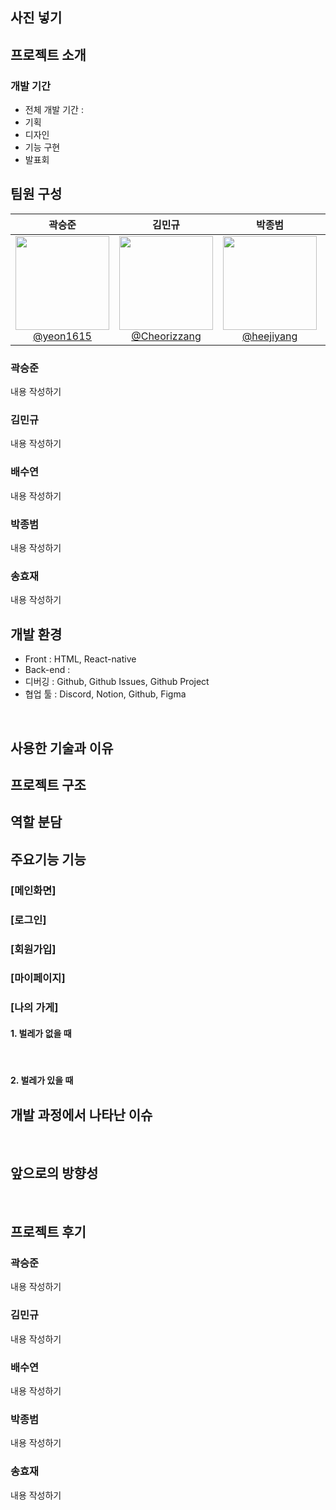 ## 사진 넣기 

## 프로젝트 소개

### 개발 기간
- 전체 개발 기간 : 
- 기획
- 디자인
- 기능 구현
- 발표회

## 팀원 구성
<div align="center">

| **곽승준** | **김민규** | **박종범** | **배수연** | **송효재** |
| :------: |  :------: | :------: | :------: | :------: |
| [<img src="https://github.com/HSU-CheatCode/FindBug-Frontend/assets/114335932/e70eeca6-d766-430c-98df-98f05063286f" height=150 width=150> <br/> @yeon1615](https://github.com/yeon1615) | [<img src="https://avatars.githubusercontent.com/u/112460466?v=4" height=150 width=150> <br/> @Cheorizzang](https://github.com/Cheorizzang) | [<img src="https://avatars.githubusercontent.com/u/112460506?v=4" height=150 width=150> <br/> @heejiyang](https://github.com/heejiyang) | [<img src="https://avatars.githubusercontent.com/u/76766459?v=4" height=150 width=150> <br/> @journey-ji](https://github.com/journey-ji) | [<img src="https://avatars.githubusercontent.com/u/76766459?v=4" height=150 width=150> <br/> @journey-ji](https://github.com/journey-ji) |

</div>

### 곽승준
내용 작성하기
<br>

### 김민규
내용 작성하기
<br>

### 배수연
내용 작성하기
<br>

### 박종범
내용 작성하기
<br>

### 송효재
내용 작성하기
<br>

## 개발 환경
- Front : HTML, React-native
- Back-end :
- 디버깅 : Github, Github Issues, Github Project
- 협업 툴 : Discord, Notion, Github, Figma

<br>

## 사용한 기술과 이유

## 프로젝트 구조

## 역할 분담

## 주요기능 기능
### [메인화면]

### [로그인]

### [회원가입]

### [마이페이지]
#### 

### [나의 가게]
#### 1. 벌레가 없을 때

<br>

#### 2. 벌레가 있을 때


## 개발 과정에서 나타난 이슈

<br>

## 앞으로의 방향성 

<br>


## 프로젝트 후기
### 곽승준
내용 작성하기
<br>

### 김민규
내용 작성하기
<br>

### 배수연
내용 작성하기
<br>

### 박종범
내용 작성하기
<br>

### 송효재
내용 작성하기
<br>
